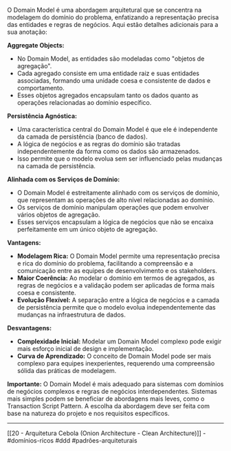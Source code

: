 O Domain Model é uma abordagem arquitetural que se concentra na modelagem do domínio do problema, enfatizando a representação precisa das entidades e regras de negócios. Aqui estão detalhes adicionais para a sua anotação:

**Aggregate Objects:**

- No Domain Model, as entidades são modeladas como "objetos de agregação".
- Cada agregado consiste em uma entidade raiz e suas entidades associadas, formando uma unidade coesa e consistente de dados e comportamento.
- Esses objetos agregados encapsulam tanto os dados quanto as operações relacionadas ao domínio específico.

**Persistência Agnóstica:**

- Uma característica central do Domain Model é que ele é independente da camada de persistência (banco de dados).
- A lógica de negócios e as regras do domínio são tratadas independentemente da forma como os dados são armazenados.
- Isso permite que o modelo evolua sem ser influenciado pelas mudanças na camada de persistência.

**Alinhada com os Serviços de Domínio:**

- O Domain Model é estreitamente alinhado com os serviços de domínio, que representam as operações de alto nível relacionadas ao domínio.
- Os serviços de domínio manipulam operações que podem envolver vários objetos de agregação.
- Esses serviços encapsulam a lógica de negócios que não se encaixa perfeitamente em um único objeto de agregação.

**Vantagens:**

- **Modelagem Rica:** O Domain Model permite uma representação precisa e rica do domínio do problema, facilitando a compreensão e a comunicação entre as equipes de desenvolvimento e os stakeholders.
- **Maior Coerência:** Ao modelar o domínio em termos de agregados, as regras de negócios e a validação podem ser aplicadas de forma mais coesa e consistente.
- **Evolução Flexível:** A separação entre a lógica de negócios e a camada de persistência permite que o modelo evolua independentemente das mudanças na infraestrutura de dados.

**Desvantagens:**

- **Complexidade Inicial:** Modelar um Domain Model complexo pode exigir mais esforço inicial de design e implementação.
- **Curva de Aprendizado:** O conceito de Domain Model pode ser mais complexo para equipes inexperientes, requerendo uma compreensão sólida das práticas de modelagem.

**Importante:** O Domain Model é mais adequado para sistemas com domínios de negócios complexos e regras de negócios interdependentes. Sistemas mais simples podem se beneficiar de abordagens mais leves, como o Transaction Script Pattern. A escolha da abordagem deve ser feita com base na natureza do projeto e nos requisitos específicos.

---
[[20 - Arquitetura Cebola (Onion Architecture - Clean Architecture)]] - #domínios-ricos #ddd #padrões-arquiteturais 